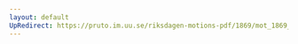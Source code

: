 ```yaml
---
layout: default
UpRedirect: https://pruto.im.uu.se/riksdagen-motions-pdf/1869/mot_1869__ak__323/mot_1869__ak__323-003.pdf
---
```

